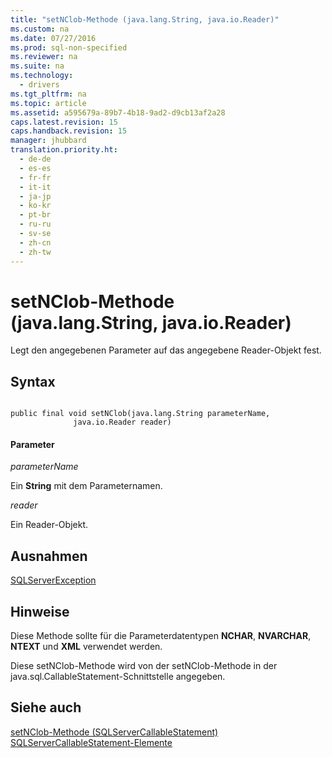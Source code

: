 ```yaml
---
title: "setNClob-Methode (java.lang.String, java.io.Reader)"
ms.custom: na
ms.date: 07/27/2016
ms.prod: sql-non-specified
ms.reviewer: na
ms.suite: na
ms.technology: 
  - drivers
ms.tgt_pltfrm: na
ms.topic: article
ms.assetid: a595679a-89b7-4b18-9ad2-d9cb13af2a28
caps.latest.revision: 15
caps.handback.revision: 15
manager: jhubbard
translation.priority.ht: 
  - de-de
  - es-es
  - fr-fr
  - it-it
  - ja-jp
  - ko-kr
  - pt-br
  - ru-ru
  - sv-se
  - zh-cn
  - zh-tw
---
```

# setNClob-Methode (java.lang.String, java.io.Reader)
  Legt den angegebenen Parameter auf das angegebene Reader\-Objekt fest.  
  
## Syntax  
  
```  
  
public final void setNClob(java.lang.String parameterName,  
              java.io.Reader reader)  
```  
  
#### Parameter  
 *parameterName*  
  
 Ein **String** mit dem Parameternamen.  
  
 *reader*  
  
 Ein Reader\-Objekt.  
  
## Ausnahmen  
 [SQLServerException](../content/SQLServerException-Class.md)  
  
## Hinweise  
 Diese Methode sollte für die Parameterdatentypen **NCHAR**, **NVARCHAR**, **NTEXT** und **XML** verwendet werden.  
  
 Diese setNClob\-Methode wird von der setNClob\-Methode in der java.sql.CallableStatement\-Schnittstelle angegeben.  
  
## Siehe auch  
 [setNClob-Methode &#40;SQLServerCallableStatement&#41;](../content/setNClob-Method--SQLServerCallableStatement-.md)   
 [SQLServerCallableStatement-Elemente](../content/SQLServerCallableStatement-Members.md)  
  
  